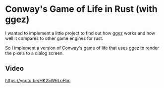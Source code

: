 # Conway's Game of Life in Rust (with ggez)

I wanted to implement a little project to find out how [ggez](https://github.com/ggez/ggez) 
works and how well it compares to other game engines for rust.

So I implement a version of Conway's game of life that uses ggez
to render the pixels to a dialog screen.


## Video

https://youtu.be/HK25W6LoFbc

